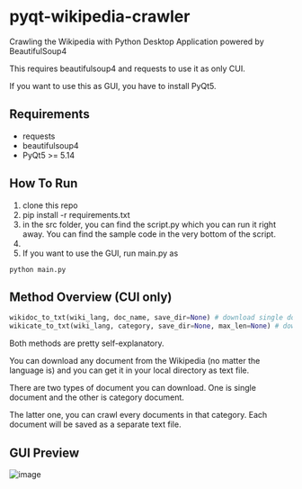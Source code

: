 # pyqt-wikipedia-crawler
Crawling the Wikipedia with Python Desktop Application powered by BeautifulSoup4

This requires beautifulsoup4 and requests to use it as only CUI.

If you want to use this as GUI, you have to install PyQt5.

## Requirements
* requests
* beautifulsoup4
* PyQt5 >= 5.14

## How To Run
1. clone this repo
2. pip install -r requirements.txt
3. in the src folder, you can find the script.py which you can run it right away. You can find the sample code in the very bottom of the script.
4. 
5. If you want to use the GUI, run main.py as
```
python main.py
```

## Method Overview (CUI only)
```python
wikidoc_to_txt(wiki_lang, doc_name, save_dir=None) # download single document
wikicate_to_txt(wiki_lang, category, save_dir=None, max_len=None) # download every documents in certain category
```

Both methods are pretty self-explanatory.

You can download any document from the Wikipedia (no matter the language is) and you can get it in your local directory as text file.

There are two types of document you can download. One is single document and the other is category document.

The latter one, you can crawl every documents in that category. Each document will be saved as a separate text file.

## GUI Preview
![image](https://github.com/yjg30737/pyqt-wikipedia-crawler/assets/55078043/62481f73-8c4b-4b79-92ae-372e1c3305c5)

